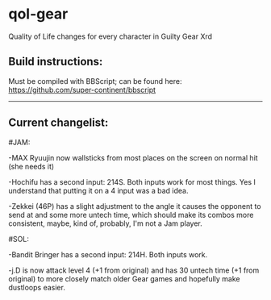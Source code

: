 # qol-gear
 Quality of Life changes for every character in Guilty Gear Xrd

## Build instructions:

Must be compiled with BBScript; can be found here: https://github.com/super-continent/bbscript

--- 

## Current changelist:

#JAM:

-MAX Ryuujin now wallsticks from most places on the screen on normal hit (she needs it)

-Hochifu has a second input: 214S. Both inputs work for most things. Yes I understand that putting it on a 4 input was a bad idea.

-Zekkei (46P) has a slight adjustment to the angle it causes the opponent to send at and some more untech time, which should make its combos more consistent, maybe, kind of, probably, I'm not a Jam player.



#SOL:

-Bandit Bringer has a second input: 214H. Both inputs work.

-j.D is now attack level 4 (+1 from original) and has 30 untech time (+1 from original) to more closely match older Gear games and hopefully make dustloops easier.